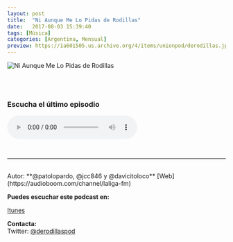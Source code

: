 ```yaml
---
layout: post
title:  "Ni Aunque Me Lo Pidas de Rodillas"
date:   2017-08-03 15:39:40
tags: [Música]
categories: [Argentina, Mensual]
preview: https://ia601505.us.archive.org/4/items/unionpod/derodillas.jpg
---
```


![Ni Aunque Me Lo Pidas de Rodillas](https://archive.org/download/unionpod/derodillas500.jpg)  

<br/>  
<br/>  


### Escucha el último episodio  

<!--reproductor-feed=https://audioboom.com/channels/4816287.rss-->
<!--reproductor-start-->
<audio id="audio" preload="auto" controls="" src="https://audioboom.com/posts/6352763-guns-n-roses-the-who-ep-2.mp3?source=rss&stitched=1"></audio>
<!--reproductor-end-->

<br>


_ _ _
<br>
Autor: **@patolopardo, @jcc846 y @davicitoloco**  
[Web](https://audioboom.com/channel/laliga-fm)  


**Puedes escuchar este podcast en:**  

[Itunes](https://itun.es/ar/aQtYcb.c)  

**Contacta:**  
Twitter: [@derodillaspod](https://twitter.com/@derodillaspod)  







